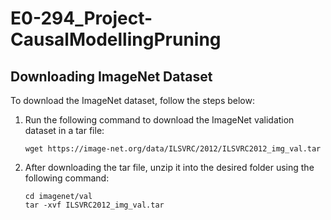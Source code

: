 # E0-294_Project-CausalModellingPruning


## Downloading ImageNet Dataset

To download the ImageNet dataset, follow the steps below:

1. Run the following command to download the ImageNet validation dataset in a tar file:
    ```
    wget https://image-net.org/data/ILSVRC/2012/ILSVRC2012_img_val.tar 
    ```

2. After downloading the tar file, unzip it into the desired folder using the following command:
    ```
    cd imagenet/val
    tar -xvf ILSVRC2012_img_val.tar 
    ```


